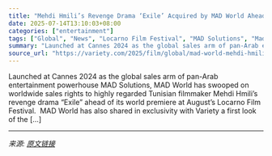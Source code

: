 ```yaml
---
title: "Mehdi Hmili’s Revenge Drama ‘Exile’ Acquired by MAD World Ahead of Locarno Festival Premiere (EXCLUSIVE)"
date: 2025-07-14T13:10:03+08:00
categories: ["entertainment"]
tags: ["Global", "News", "Locarno Film Festival", "MAD Solutions", "Mad World"]
summary: "Launched at Cannes 2024 as the global sales arm of pan-Arab entertainment powerhouse MAD Solutions, MAD World has swooped on worldwide sales rights to highly regarded Tunisian filmmaker Mehdi Hmili’s "
source_url: "https://variety.com/2025/film/global/mad-world-mehdi-hmili-exile-locarno-festival-1236459497/"
---
```


Launched at Cannes 2024 as the global sales arm of pan-Arab entertainment powerhouse MAD Solutions, MAD World has swooped on worldwide sales rights to highly regarded Tunisian filmmaker Mehdi Hmili’s revenge drama “Exile” ahead of its world premiere at August’s Locarno Film Festival.&#160; MAD World has also shared in exclusivity with&#160;Variety&#160;a first look of the [&#8230;]

---

*来源: [原文链接](https://variety.com/2025/film/global/mad-world-mehdi-hmili-exile-locarno-festival-1236459497/)*
